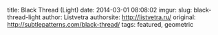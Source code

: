 title: Black Thread (Light)
date: 2014-03-01 08:08:02
imgur: 
slug: black-thread-light
author: Listvetra
authorsite: http://listvetra.ru/
original: http://subtlepatterns.com/black-thread/
tags: featured, geometric
